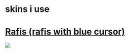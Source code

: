 # skins i use


# [Rafis (rafis with blue cursor)](https://sur1.s-ul.eu/HagJ0Rrd)
![](https://media.discordapp.net/attachments/1065009900087939135/1194433198155894805/screenshot1644.jpg?ex=65b05599&is=659de099&hm=0cdf910ddc55656a23ff33de9526eed9fefc478d5d0170c32836d9af8fa0cdb6&=&format=webp&width=1193&height=671)
